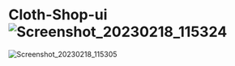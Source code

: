 # Cloth-Shop-ui![Screenshot_20230218_115324](https://user-images.githubusercontent.com/68494371/219843872-6dd24b8b-492e-484d-946a-d9ef35e32788.png)
![Screenshot_20230218_115305](https://user-images.githubusercontent.com/68494371/219843876-9eafe89f-ff41-42ce-afb4-e8a313218576.png)
